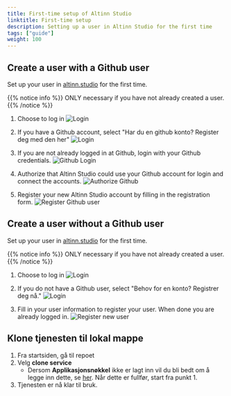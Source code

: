 ```yaml
---
title: First-time setup of Altinn Studio
linktitle: First-time setup
description: Setting up a user in Altinn Studio for the first time
tags: ["guide"]
weight: 100
---
```


## Create a user with a Github user

Set up your user in [altinn.studio](https://altinn.studio) for the first time.

{{% notice info %}}
ONLY necessary if you have not already created a user.
{{% /notice %}}

1. Choose to log in
![Login](login.png?width=800)

2. If you have a Github account, select "Har du en github konto? Register deg med den her"
![Login](LoginAS.png?width=800)

3. If you are not already logged in at Github, login with your Github credentials.
![Github Login](GithubLogin.png?width=400)

4. Authorize that Altinn Studio could use your Github account for login and connect the accounts.
![Authorize Github](AuthorizeAltinn.png?width=400)

5. Register your new Altinn Studio account by filling in the registration form.
![Register Github user](registerGithub.png?width=400)



## Create a user without a Github user

Set up your user in [altinn.studio](https://altinn.studio) for the first time.

{{% notice info %}}
ONLY necessary if you have not already created a user.
{{% /notice %}}

1. Choose to log in
![Login](login.png?width=800)

2. If you do not have a Github user, select "Behov for en konto? Registrer deg nå." 
![Login](LoginAS.png?width=800)

3. Fill in your user information to register your user. When done you are already logged in.
![Register new user](registerNewUser.png?width=400)

## Klone tjenesten til lokal mappe

1. Fra startsiden, gå til repoet
2. Velg **clone service**
    - Dersom **Applikasjonsnøkkel** ikke er lagt inn vil du bli bedt om å legge inn dette, se [her](#add-app-token). Når dette er fullfør, start fra punkt 1.
3. Tjenesten er nå klar til bruk.


